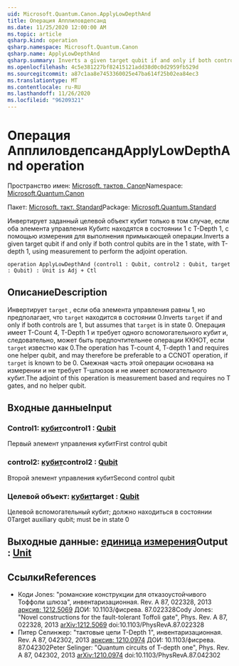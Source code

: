 ```yaml
---
uid: Microsoft.Quantum.Canon.ApplyLowDepthAnd
title: Операция Апплиловдепсанд
ms.date: 11/25/2020 12:00:00 AM
ms.topic: article
qsharp.kind: operation
qsharp.namespace: Microsoft.Quantum.Canon
qsharp.name: ApplyLowDepthAnd
qsharp.summary: Inverts a given target qubit if and only if both control qubits are in the 1 state, with T-depth 1, using measurement to perform the adjoint operation.
ms.openlocfilehash: 4c5e381227bf82415121add38d0c0d2959fb529d
ms.sourcegitcommit: a87c1aa8e7453360025e47ba614f25b02ea84ec3
ms.translationtype: MT
ms.contentlocale: ru-RU
ms.lasthandoff: 11/26/2020
ms.locfileid: "96209321"
---
```

# <a name="applylowdepthand-operation"></a><span data-ttu-id="0ef43-102">Операция Апплиловдепсанд</span><span class="sxs-lookup"><span data-stu-id="0ef43-102">ApplyLowDepthAnd operation</span></span>

<span data-ttu-id="0ef43-103">Пространство имен: [Microsoft. тактов. Canon](xref:Microsoft.Quantum.Canon)</span><span class="sxs-lookup"><span data-stu-id="0ef43-103">Namespace: [Microsoft.Quantum.Canon](xref:Microsoft.Quantum.Canon)</span></span>

<span data-ttu-id="0ef43-104">Пакет: [Microsoft. такт. Standard](https://nuget.org/packages/Microsoft.Quantum.Standard)</span><span class="sxs-lookup"><span data-stu-id="0ef43-104">Package: [Microsoft.Quantum.Standard](https://nuget.org/packages/Microsoft.Quantum.Standard)</span></span>


<span data-ttu-id="0ef43-105">Инвертирует заданный целевой объект кубит только в том случае, если оба элемента управления Кубитс находятся в состоянии 1 с T-Depth 1, с помощью измерения для выполнения примыкающей операции.</span><span class="sxs-lookup"><span data-stu-id="0ef43-105">Inverts a given target qubit if and only if both control qubits are in the 1 state, with T-depth 1, using measurement to perform the adjoint operation.</span></span>

```qsharp
operation ApplyLowDepthAnd (control1 : Qubit, control2 : Qubit, target : Qubit) : Unit is Adj + Ctl
```


## <a name="description"></a><span data-ttu-id="0ef43-106">Описание</span><span class="sxs-lookup"><span data-stu-id="0ef43-106">Description</span></span>

<span data-ttu-id="0ef43-107">Инвертирует `target` , если оба элемента управления равны 1, но предполагает, что `target` находится в состоянии 0.</span><span class="sxs-lookup"><span data-stu-id="0ef43-107">Inverts `target` if and only if both controls are 1, but assumes that `target` is in state 0.</span></span>  <span data-ttu-id="0ef43-108">Операция имеет T-Count 4, T-Depth 1 и требует одного вспомогательного кубит и, следовательно, может быть предпочтительнее операции ККНОТ, если `target` известно как 0.</span><span class="sxs-lookup"><span data-stu-id="0ef43-108">The operation has T-count 4, T-depth 1 and requires one helper qubit, and may therefore be preferable to a CCNOT operation, if `target` is known to be 0.</span></span>  <span data-ttu-id="0ef43-109">Смежная часть этой операции основана на измерении и не требует T-шлюзов и не имеет вспомогательного кубит.</span><span class="sxs-lookup"><span data-stu-id="0ef43-109">The adjoint of this operation is measurement based and requires no T gates, and no helper qubit.</span></span>

## <a name="input"></a><span data-ttu-id="0ef43-110">Входные данные</span><span class="sxs-lookup"><span data-stu-id="0ef43-110">Input</span></span>

### <a name="control1--qubit"></a><span data-ttu-id="0ef43-111">Control1: [кубит](xref:microsoft.quantum.lang-ref.qubit)</span><span class="sxs-lookup"><span data-stu-id="0ef43-111">control1 : [Qubit](xref:microsoft.quantum.lang-ref.qubit)</span></span>

<span data-ttu-id="0ef43-112">Первый элемент управления кубит</span><span class="sxs-lookup"><span data-stu-id="0ef43-112">First control qubit</span></span>


### <a name="control2--qubit"></a><span data-ttu-id="0ef43-113">control2: [кубит](xref:microsoft.quantum.lang-ref.qubit)</span><span class="sxs-lookup"><span data-stu-id="0ef43-113">control2 : [Qubit](xref:microsoft.quantum.lang-ref.qubit)</span></span>

<span data-ttu-id="0ef43-114">Второй элемент управления кубит</span><span class="sxs-lookup"><span data-stu-id="0ef43-114">Second control qubit</span></span>


### <a name="target--qubit"></a><span data-ttu-id="0ef43-115">Целевой объект: [кубит](xref:microsoft.quantum.lang-ref.qubit)</span><span class="sxs-lookup"><span data-stu-id="0ef43-115">target : [Qubit](xref:microsoft.quantum.lang-ref.qubit)</span></span>

<span data-ttu-id="0ef43-116">Целевой вспомогательный кубит; должно находиться в состоянии 0</span><span class="sxs-lookup"><span data-stu-id="0ef43-116">Target auxiliary qubit; must be in state 0</span></span>



## <a name="output--unit"></a><span data-ttu-id="0ef43-117">Выходные данные: [единица измерения](xref:microsoft.quantum.lang-ref.unit)</span><span class="sxs-lookup"><span data-stu-id="0ef43-117">Output : [Unit](xref:microsoft.quantum.lang-ref.unit)</span></span>



## <a name="references"></a><span data-ttu-id="0ef43-118">Ссылки</span><span class="sxs-lookup"><span data-stu-id="0ef43-118">References</span></span>

- <span data-ttu-id="0ef43-119">Коди Jones: "романские конструкции для отказоустойчивого Тоффоли шлюза", инвентаризационная. Rev. A 87, 022328, 2013 [арксив: 1212.5069](https://arxiv.org/abs/1212.5069) ДОИ: 10.1103/фисрева. 87.022328</span><span class="sxs-lookup"><span data-stu-id="0ef43-119">Cody Jones: "Novel constructions for the fault-tolerant Toffoli gate", Phys. Rev. A 87, 022328, 2013 [arXiv:1212.5069](https://arxiv.org/abs/1212.5069) doi:10.1103/PhysRevA.87.022328</span></span>
- <span data-ttu-id="0ef43-120">Питер Селинжер: "тактовые цепи T-Depth 1", инвентаризационная. Rev. A 87, 042302, 2013 [арксив: 1210.0974](https://arxiv.org/abs/1210.0974) ДОИ: 10.1103/фисрева. 87.042302</span><span class="sxs-lookup"><span data-stu-id="0ef43-120">Peter Selinger: "Quantum circuits of T-depth one", Phys. Rev. A 87, 042302, 2013 [arXiv:1210.0974](https://arxiv.org/abs/1210.0974) doi:10.1103/PhysRevA.87.042302</span></span>